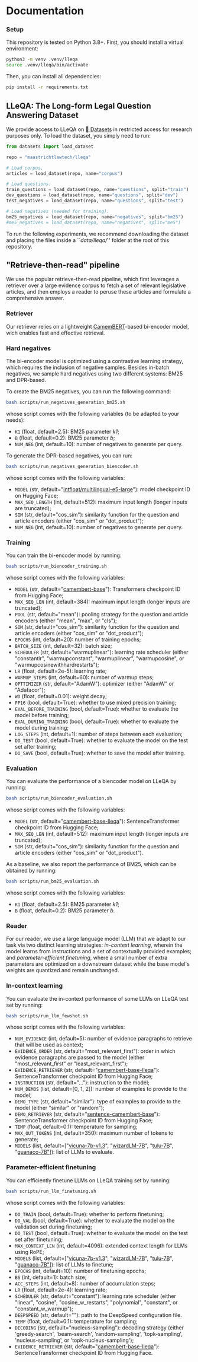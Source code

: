 # Documentation

### Setup

This repository is tested on Python 3.8+. First, you should install a virtual environment:

```bash
python3 -m venv .venv/lleqa
source .venv/lleqa/bin/activate
```

Then, you can install all dependencies:

```bash
pip install -r requirements.txt
```

## LLeQA: The Long-form Legal Question Answering Dataset

We provide access to LLeQA on [🤗 Datasets](https://huggingface.co/datasets/maastrichtlawtech/lleqa) in restricted access for research purposes only. To load the dataset, you simply need to run:

```python
from datasets import load_dataset

repo = "maastrichtlawtech/lleqa"

# Load corpus.
articles = load_dataset(repo, name="corpus")

# Load questions.
train_questions = load_dataset(repo, name="questions", split="train")
dev_questions = load_dataset(repo, name="questions", split="dev")
test_negatives = load_dataset(repo, name="questions", split="test")

# Load negatives (needed for training).
bm25_negatives = load_dataset(repo, name="negatives", split="bm25")
#me5_negatives = load_dataset(repo, name="negatives", split="me5")
```

To run the following experiments, we recommend downloading the dataset and placing the files inside a ``*data/lleqa/*'' folder at the root of this repository.

## "Retrieve-then-read" pipeline

We use the popular retrieve-then-read pipeline, which first leverages a retriever over a large evidence corpus to fetch a set of relevant legislative articles, and then employs a reader to peruse these articles and formulate a comprehensive answer.

### Retriever

Our retriever relies on a lightweight [CamemBERT](https://huggingface.co/camembert-base)-based bi-encoder model, wich enables fast and effective retrieval.

### Hard negatives

The bi-encoder model is optimized using a contrastive learning strategy, which requires the inclusion of negative samples. Besides in-batch negatives, we sample hard negatives using two different systems: BM25 and DPR-based.

To create the BM25 negatives, you can run the following command:

```bash
bash scripts/run_negatives_generation_bm25.sh
```

whose script comes with the following variables (to be adapted to your needs):

* `K1` (float, default=2.5): BM25 parameter *k1*;
* `B` (float, default=0.2): BM25 parameter *b*;
* `NUM_NEG` (int, default=10): number of negatives to generate per query.

To generate the DPR-based negatives, you can run:

```bash
bash scripts/run_negatives_generation_biencoder.sh
```

whose script comes with the following variables:

* `MODEL` (str, default="[intfloat/multilingual-e5-large](https://huggingface.co/intfloat/multilingual-e5-large)"): model checkpoint ID on Hugging Face;
* `MAX_SEQ_LENGTH` (int, default=512): maximum input length (longer inputs are truncated);
* `SIM` (str, default="cos_sim"): similarity function for the question and article encoders (either "cos_sim" or "dot_product");
* `NUM_NEG` (int, default=10): number of negatives to generate per query.

### Training

You can train the bi-encoder model by running:

```bash
bash scripts/run_biencoder_training.sh
```

whose script comes with the following variables:

* `MODEL` (str, default="[camembert-base](https://huggingface.co/camembert-base)"): Transformers checkpoint ID from Hugging Face;
* `MAX_SEQ_LEN` (int, default=384): maximum input length (longer inputs are truncated);
* `POOL` (str, default="mean"): pooling strategy for the question and article encoders (either "mean", "max", or "cls");
* `SIM` (str, default="cos_sim"): similarity function for the question and article encoders (either "cos_sim" or "dot_product");
* `EPOCHS` (int, default=20): number of training epochs;
* `BATCH_SIZE` (int, default=32): batch size;
* `SCHEDULER` (str, default="warmuplinear"): learning rate scheduler (either "constantlr", "warmupconstant", "warmuplinear", "warmupcosine", or "warmupcosinewithhardrestarts");
* `LR` (float, default=2e-5): learning rate;
* `WARMUP_STEPS` (int, default=60): number of warmup steps;
* `OPTTIMIZER` (str, default="AdamW"): optimizer (either "AdamW" or "Adafacor");
* `WD` (float, default=0.01): weight decay;
* `FP16` (bool, default=True): whether to use mixed precision training;
* `EVAL_BEFORE_TRAINING` (bool, default=True): whether to evaluate the model before training;
* `EVAL_DURING_TRAINING` (bool, default=True): whether to evaluate the model during training;
* `LOG_STEPS` (int, default=1): number of steps between each evaluation;
* `DO_TEST` (bool, default=True): whether to evaluate the model on the test set after training;
* `DO_SAVE` (bool, default=True): whether to save the model after training.

### Evaluation

You can evaluate the performance of a biencoder model on LLeQA by running:

```bash
bash scripts/run_biencoder_evaluation.sh
```

whose script comes with the following variables:

* `MODEL` (str, default="[camembert-base-lleqa](https://huggingface.co/maastrichtlawtech/camembert-base-lleqa)"): SentenceTransformer checkpoint ID from Hugging Face;
* `MAX_SEQ_LEN` (int, default=512): maximum input length (longer inputs are truncated);
* `SIM` (str, default="cos_sim"): similarity function for the question and article encoders (either "cos_sim" or "dot_product").

As a baseline, we also report the performance of BM25, which can be obtained by running:

```bash
bash scripts/run_bm25_evaluation.sh
```

whose script comes with the following variables:

* `K1` (float, default=2.5): BM25 parameter *k1*;
* `B` (float, default=0.2): BM25 parameter *b*.

### Reader

For our reader, we use a large language model (LLM) that we adapt to our task via two distinct learning strategies: *in-context learning*, wherein the model learns from instructions and a set of contextually provided examples; and *parameter-efficient finetuning*, where a small number of extra parameters are optimized on a downstream dataset while the base model's weights are quantized and remain unchanged.

### In-context learning

You can evaluate the in-context performance of some LLMs on LLeQA test set by running:

```bash
bash scripts/run_llm_fewshot.sh
```

whose script comes with the following variables:

* `NUM_EVIDENCE` (int, default=5): number of evidence paragraphs to retrieve that will be used as context;
* `EVIDENCE_ORDER` (str, default="most_relevant_first"): order in which evidence paragraphs are passed to the model (either "most_relevant_first" or "least_relevant_first");
* `EVIDENCE_RETRIEVER` (str, default="[camembert-base-lleqa](https://huggingface.co/maastrichtlawtech/camembert-base-lleqa)"): SentenceTransformer checkpoint ID from Hugging Face;
* `INSTRUCTION` (str, default="..."): instruction to the model;
* `NUM_DEMOS` (list, default=[0, 1, 2]): number of examples to provide to the model;
* `DEMO_TYPE` (str, default="similar"): type of examples to provide to the model (either "similar" or "random");
* `DEMO_RETRIEVER` (str, default="[sentence-camembert-base](https://huggingface.co/dangvantuan/sentence-camembert-base)"): SentenceTransformer checkpoint ID from Hugging Face;
* `TEMP` (float, default=0.1): temperature for sampling;
* `MAX_OUT_TOKENS` (int, default=350): maximum number of tokens to generate;
* `MODELS` (list, default=["[vicuna-7b-v1.3](https://huggingface.co/lmsys/vicuna-7b-v1.3)", "[wizardLM-7B](https://huggingface.co/TheBloke/wizardLM-7B-HF)", "[tulu-7B](https://huggingface.co/TheBloke/tulu-7B-fp16)", "[guanaco-7B"](https://huggingface.co/TheBloke/guanaco-7B-HF)]): list of LLMs to evaluate.

### Parameter-efficient finetuning

You can efficiently finetune LLMs on LLeQA training set by running:

```bash
bash scripts/run_llm_finetuning.sh
```

whose script comes with the following variables:

* `DO_TRAIN` (bool, default=True): whether to perform finetuning;
* `DO_VAL` (bool, default=True): whether to evaluate the model on the validation set during finetuning;
* `DO_TEST` (bool, default=True): whether to evaluate the model on the test set after finetuning;
* `MAX_CONTEXT_LEN` (int, default=4096): extended context length for LLMs using RoPE;
* `MODELS` (list, default=["[vicuna-7b-v1.3](https://huggingface.co/lmsys/vicuna-7b-v1.3)", "[wizardLM-7B](https://huggingface.co/TheBloke/wizardLM-7B-HF)", "[tulu-7B](https://huggingface.co/TheBloke/tulu-7B-fp16)", "[guanaco-7B"](https://huggingface.co/TheBloke/guanaco-7B-HF)]): list of LLMs to finetune;
* `EPOCHS` (int, default=10): number of finetuning epochs;
* `BS` (int, default=1): batch size;
* `ACC_STEPS` (int, default=8): number of accumulation steps;
* `LR` (float, default=2e-4): learning rate;
* `SCHEDULER` (str, default="constant"): learning rate scheduler (either "linear", "cosine", "cosine_w_restarts", "polynomial", "constant", or "constant_w_warmup");
* `DEEPSPEED` (str, default=""): path to the DeepSpeed configuration file.
* `TEMP` (float, default=0.1): temperature for sampling;
* `DECODING` (str, default="nucleus-sampling"): decoding strategy (either 'greedy-search', 'beam-search', 'random-sampling', 'topk-sampling', 'nucleus-sampling', or 'topk-nucleus-sampling');
* `EVIDENCE_RETRIEVER` (str, default="[camembert-base-lleqa](https://huggingface.co/maastrichtlawtech/camembert-base-lleqa)"): SentenceTransformer checkpoint ID from Hugging Face.
